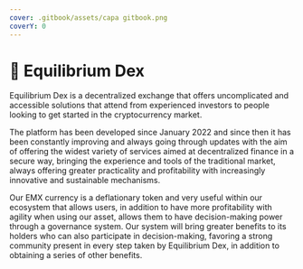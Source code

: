 ```yaml
---
cover: .gitbook/assets/capa gitbook.png
coverY: 0
---
```


# 📜 Equilibrium Dex

Equilibrium Dex is a decentralized exchange that offers uncomplicated and accessible solutions that attend from experienced investors to people looking to get started in the cryptocurrency market.

The platform has been developed since January 2022 and since then it has been constantly improving and always going through updates with the aim of offering the widest variety of services aimed at decentralized finance in a secure way, bringing the experience and tools of the traditional market, always offering greater practicality and profitability with increasingly innovative and sustainable mechanisms.

Our EMX currency is a deflationary token and very useful within our ecosystem that allows users, in addition to have more profitability with agility when using our asset, allows them to have decision-making power through a governance system. Our system will bring greater benefits to its holders who can also participate in decision-making, favoring a strong community present in every step taken by Equilibrium Dex, in addition to obtaining a series of other benefits.
